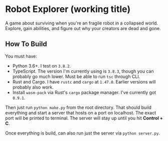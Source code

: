 # Robot Explorer (working title) #

A game about surviving when you're an fragile robot in a collapsed world.  Explore, gain abilities, and figure out why your creators are dead and gone.

## How To Build ##

You must have:

* Python 3.6+. I test on `3.8.2`.
* TypeScript. The version I'm currently using is `3.8.3`, though you can probably go much lower. Must be able to run `tsc` through CLI.
* Rust and Cargo. I have `rustc` and `cargo` at `1.47.0`. Earlier versions will probably also work.
* Install `wasm-pack` via Rust's `cargo` package manager. I've currently got `0.9.1`.

Then just run `python make.py` from the root directory. That should build everything and start a server that hosts on a port on localhost. The exact port will be printed to terminal. The server will stay up until you hit **Control + C**.

Once everything is build, can also run just the server via `python server.py`.
